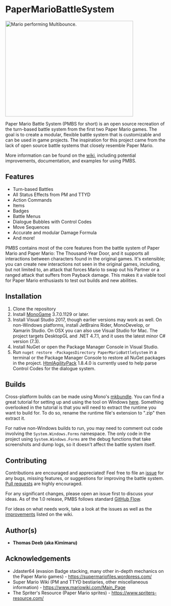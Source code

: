 # PaperMarioBattleSystem
<img src="https://tdeeb.github.io/PaperMarioBattleSystem/images/PMBS%20Multibounce.gif" alt="Mario performing Multibounce." width="400" height="300"/>

Paper Mario Battle System (PMBS for short) is an open source recreation of the turn-based battle system from the first two Paper Mario games. The goal is to create a modular, flexible battle system that is customizable and can be used in game projects. The inspiration for this project came from the lack of open source battle systems that closely resemble Paper Mario.

More information can be found on the [wiki](https://github.com/tdeeb/PaperMarioBattleSystem/wiki), including potential improvements, documentation, and examples for using PMBS.

## Features
* Turn-based Battles
* All Status Effects from PM and TTYD
* Action Commands
* Items
* Badges
* Battle Menus
* Dialogue Bubbles with Control Codes
* Move Sequences
* Accurate and modular Damage Formula
* And more!

PMBS contains most of the core features from the battle system of Paper Mario and Paper Mario: The Thousand-Year Door, and it supports all interactions between characters found in the original games. It's extensible; you can create new interactions not seen in the original games, including, but not limited to, an attack that forces Mario to swap out his Partner or a ranged attack that suffers from Payback damage. This makes it a viable tool for Paper Mario enthusiasts to test out builds and new abilities.

## Installation
1. Clone the repository
2. Install [MonoGame](https://github.com/MonoGame/MonoGame) 3.7.0.1129 or later.
3. Install Visual Studio 2017, though earlier versions may work as well. On non-Windows platforms, install JetBrains Rider, MonoDevelop, or Xamarin Studio. On OSX you can also use Visual Studio for Mac. The project targets DesktopGL and .NET 4.7.1, and it uses the latest minor C# version (7.3).
4. Install NuGet or open the Package Manager Console in Visual Studio.
5. Run `nuget restore -PackagesDirectory PaperMarioBattleSystem` in a terminal or the Package Manager Console to restore all NuGet packages in the project. [HtmlAgilityPack](https://github.com/zzzprojects/html-agility-pack) 1.8.4.0 is currently used to help parse Control Codes for the dialogue system.

## Builds
Cross-platform builds can be made using Mono's [mkbundle](http://www.mono-project.com/docs/tools+libraries/tools/mkbundle/). You can find a great tutorial for setting up and using the tool on Windows [here](https://dotnetcoretutorials.com/2018/03/22/bundling-mono-with-a-net-executable-using-mkbundle-on-windows/). Something overlooked in the tutorial is that you will need to extract the runtime you want to build for. To do so, rename the runtime file's extension to ".zip" then extract it.

For native non-Windows builds to run, you may need to comment out code involving the `System.Windows.Forms` namespace. The only code in the project using `System.Windows.Forms` are the debug functions that take screenshots and dump logs, so it doesn't affect the battle system itself.

## Contributing
Contributions are encouraged and appreciated! Feel free to file an [issue](https://github.com/tdeeb/PaperMarioBattleSystem/issues) for any bugs, missing features, or suggestions for improving the battle system. [Pull requests](https://github.com/tdeeb/PaperMarioBattleSystem/pulls) are highly encouraged.

For any significant changes, please open an issue first to discuss your ideas. As of the 1.0 release, PMBS follows standard [GitHub Flow](https://guides.github.com/introduction/flow/index.html).

For ideas on what needs work, take a look at the issues as well as the [improvements](https://github.com/tdeeb/PaperMarioBattleSystem/wiki/Improvements) listed on the wiki.

## Author(s)
* **Thomas Deeb (aka Kimimaru)**

## Acknowledgements
* Jdaster64 (evasion Badge stacking, many other in-depth mechanics on the Paper Mario games) - https://supermariofiles.wordpress.com/
* Super Mario Wiki (PM and TTYD bestiaries, other miscellaneous information) - https://www.mariowiki.com/Main_Page
* The Spriter's Resource (Paper Mario sprites) - https://www.spriters-resource.com/
